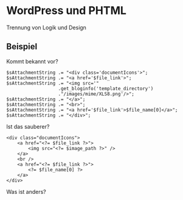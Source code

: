 # WordPress und PHTML

Trennung von Logik und Design



## Beispiel


Kommt bekannt vor?

```
$sAttachmentString .= "<div class='documentIcons'>";
$sAttachmentString .= "<a href='$file_link'>";
$sAttachmentString .= "<img src='"
                   .get_bloginfo('template_directory')
                   ."/images/mime/XLS8.png'/>";
$sAttachmentString .= "</a>";
$sAttachmentString .= "<br>";
$sAttachmentString .= "<a href='$file_link'>$file_name[0]</a>";
$sAttachmentString .= "</div>";
```


Ist das sauberer?

```
<div class="documentIcons">
    <a href="<?= $file_link ?>">
        <img src="<?= $image_path ?>" />
    </a>
    <br />
    <a href="<?= $file_link ?>">
        <?= $file_name[0] ?>
    </a>
</div>
```


Was ist anders?
